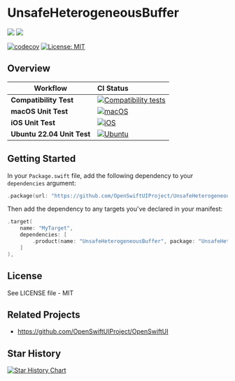 # UnsafeHeterogeneousBuffer

[![](https://img.shields.io/endpoint?url=https%3A%2F%2Fswiftpackageindex.com%2Fapi%2Fpackages%2FOpenSwiftUIProject%2FUnsafeHeterogeneousBuffer%2Fbadge%3Ftype%3Dswift-versions)](https://swiftpackageindex.com/OpenSwiftUIProject/UnsafeHeterogeneousBuffer) [![](https://img.shields.io/endpoint?url=https%3A%2F%2Fswiftpackageindex.com%2Fapi%2Fpackages%2FOpenSwiftUIProject%2FUnsafeHeterogeneousBuffer%2Fbadge%3Ftype%3Dplatforms)](https://swiftpackageindex.com/OpenSwiftUIProject/UnsafeHeterogeneousBuffer)

[![codecov](https://codecov.io/gh/OpenSwiftUIProject/UnsafeHeterogeneousBuffer/graph/badge.svg?token=VDKQVOP20I)](https://codecov.io/gh/OpenSwiftUIProject/UnsafeHeterogeneousBuffer) [![License: MIT](https://img.shields.io/badge/License-MIT-blue.svg)](https://opensource.org/license/mit)

## Overview

| **Workflow** | **CI Status** |
|-|:-|
| **Compatibility Test** | [![Compatibility tests](https://github.com/OpenSwiftUIProject/UnsafeHeterogeneousBuffer/actions/workflows/compatibility_tests.yml/badge.svg)](https://github.com/OpenSwiftUIProject/UnsafeHeterogeneousBuffer/actions/workflows/compatibility_tests.yml) |
| **macOS Unit Test** | [![macOS](https://github.com/OpenSwiftUIProject/UnsafeHeterogeneousBuffer/actions/workflows/macos.yml/badge.svg)](https://github.com/OpenSwiftUIProject/UnsafeHeterogeneousBuffer/actions/workflows/macos.yml) |
| **iOS Unit Test** | [![iOS](https://github.com/OpenSwiftUIProject/UnsafeHeterogeneousBuffer/actions/workflows/ios.yml/badge.svg)](https://github.com/OpenSwiftUIProject/UnsafeHeterogeneousBuffer/actions/workflows/ios.yml) |
| **Ubuntu 22.04 Unit Test** | [![Ubuntu](https://github.com/OpenSwiftUIProject/UnsafeHeterogeneousBuffer/actions/workflows/ubuntu.yml/badge.svg)](https://github.com/OpenSwiftUIProject/UnsafeHeterogeneousBuffer/actions/workflows/ubuntu.yml) |

## Getting Started

In your `Package.swift` file, add the following dependency to your `dependencies` argument:

```swift
.package(url: "https://github.com/OpenSwiftUIProject/UnsafeHeterogeneousBuffer.git", from: "0.1.0"),
```

Then add the dependency to any targets you've declared in your manifest:

```swift
.target(
    name: "MyTarget", 
    dependencies: [
        .product(name: "UnsafeHeterogeneousBuffer", package: "UnsafeHeterogeneousBuffer"),
    ]
),
```

## License

See LICENSE file - MIT

## Related Projects

- https://github.com/OpenSwiftUIProject/OpenSwiftUI

## Star History

<a href="https://star-history.com/#OpenSwiftUIProject/UnsafeHeterogeneousBuffer&Date">
  <picture>
    <source media="(prefers-color-scheme: dark)" srcset="https://api.star-history.com/svg?repos=OpenSwiftUIProject/UnsafeHeterogeneousBuffer&type=Date&theme=dark" />
    <source media="(prefers-color-scheme: light)" srcset="https://api.star-history.com/svg?repos=OpenSwiftUIProject/UnsafeHeterogeneousBuffer&type=Date" />
    <img alt="Star History Chart" src="https://api.star-history.com/svg?repos=OpenSwiftUIProject/UnsafeHeterogeneousBuffer&type=Date" />
  </picture>
</a>
